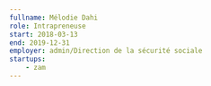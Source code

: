 ```yaml
---
fullname: Mélodie Dahi
role: Intrapreneuse
start: 2018-03-13
end: 2019-12-31
employer: admin/Direction de la sécurité sociale
startups:
    - zam
---
```

